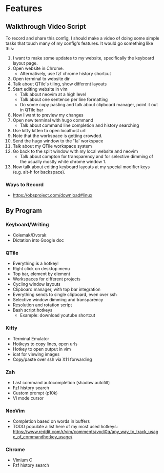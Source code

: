 # Features

## Walkthrough Video Script

To record and share this config, I should make a video of doing some simple
tasks that touch many of my config's features.  It would go something like this:

1. I want to make some updates to my website, specifically the keyboard layout
   page.
1. Open website in Chrome.
   - Alternatively, use fzf chrome history shortcut
1. Open terminal to website dir
1. Talk about QTile's tiling, show different layouts
1. Start editing website in vim
   - Talk about neovim at a high level
   - Talk about one sentence per line formatting
   - Do some copy pasting and talk about clipboard manager, point it out in
     QTile bar
1. Now I want to preview my changes
1. Open new terminal with hugo command
   - Talk about command line completion and history searching
1. Use kitty kitten to open localhost url
1. Note that the workspace is getting crowded.
1. Send the hugo window to the '1a' workspace
1. Talk about my QTile workspace system
1. Go back to the split window with my local website and neovim
   - Talk about compton for transparency and for selective dimming of the
     usually mostly white chrome window 1.
1. Now talk about editing keyboard layouts at my special modifier keys (e.g.
   alt-h for backspace).


### Ways to Record

 - https://obsproject.com/download#linux

## By Program

### Keyboard/Writing

 - Colemak/Dvorak
 - Dictation into Google doc

### QTile

 - Everything is a hotkey!
 - Right click on desktop menu
 - Top bar, element by element
 - Workspaces for different projects
 - Cycling window layouts
 - Clipboard manager, with top bar integration
  - Everything sends to single clipboard, even over ssh
 - Selective window dimming and transparency
 - Resolution and rotation script
 - Bash script hotkeys
   - Example: download youtube shortcut

### Kitty

 - Terminal Emulator
 - Hotkeys to copy lines, open urls
 - Hotkey to open output in vim
 - icat for viewing images
 - Copy/paste over ssh via X11 forwarding

### Zsh

 - Last command autocompletion (shadow autofill)
 - Fzf history search
 - Custom prompt (p10k)
 - Vi mode cursor

### NeoVim

 - Completion based on words in buffers
 - TODO populate a list here of my most used hotkeys: https://www.reddit.com/r/vim/comments/vodi0q/any_way_to_track_usage_of_commandhotkey_usage/

### Chrome

 - Vimium C
 - Fzf history search
